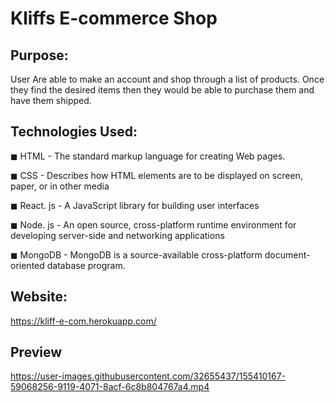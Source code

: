 # Kliffs E-commerce Shop


## Purpose: 

User Are able to make an account and shop through a list of products. Once they find the desired items then they would be able to purchase them and have them shipped.

## Technologies Used:

◼ HTML - The standard markup language for creating Web pages.

◼ CSS - Describes how HTML elements are to be displayed on screen, paper, or in other media
 
◼ React. js - A JavaScript library for building user interfaces

◼ Node. js - An open source, cross-platform runtime environment for developing server-side and networking applications

◼ MongoDB - MongoDB is a source-available cross-platform document-oriented database program.


## Website: 

https://kliff-e-com.herokuapp.com/

## Preview

https://user-images.githubusercontent.com/32655437/155410167-59068256-9119-4071-8acf-6c8b804767a4.mp4

